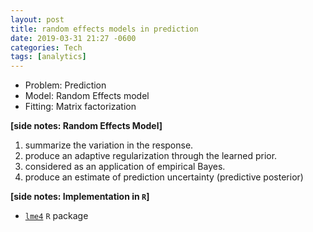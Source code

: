 ```yaml
---
layout: post
title: random effects models in prediction
date: 2019-03-31 21:27 -0600
categories: Tech
tags: [analytics]
---
```


- Problem: Prediction
- Model: Random Effects model
- Fitting: Matrix factorization

**[side notes: Random Effects Model]**
1. summarize the variation in the response.
2. produce an adaptive regularization through the learned prior.
3. considered as an application of empirical Bayes.
4. produce an estimate of prediction uncertainty (predictive posterior)

**[side notes: Implementation in `R`]**
- [`lme4`](https://cran.r-project.org/web/packages/lme4/index.html) `R` package
